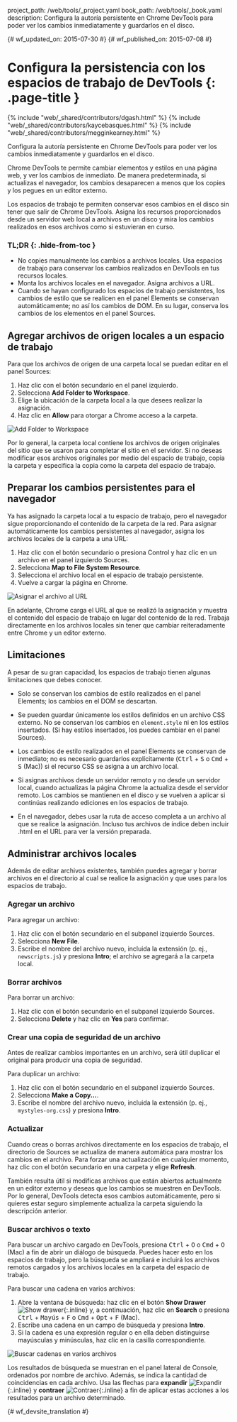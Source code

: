 project_path: /web/tools/_project.yaml
book_path: /web/tools/_book.yaml
description: Configura la autoría persistente en Chrome DevTools para poder ver los cambios inmediatamente y guardarlos en el disco.

{# wf_updated_on: 2015-07-30 #}
{# wf_published_on: 2015-07-08 #}

# Configura la persistencia con los espacios de trabajo de DevTools {: .page-title }

{% include "web/_shared/contributors/dgash.html" %}
{% include "web/_shared/contributors/kaycebasques.html" %}
{% include "web/_shared/contributors/megginkearney.html" %}

Configura la autoría persistente en Chrome DevTools para poder ver los cambios inmediatamente y guardarlos en el disco.

Chrome DevTools te permite cambiar elementos y estilos
en una página web, y ver los cambios de inmediato.
De manera predeterminada, si actualizas el navegador, los cambios desaparecen
a menos que los copies y los pegues en un editor externo.

Los espacios de trabajo te permiten conservar esos cambios en el disco
sin tener que salir de Chrome DevTools.
Asigna los recursos proporcionados desde un servidor web local a archivos en un disco
y mira los cambios realizados en esos archivos como si estuvieran en curso.


### TL;DR {: .hide-from-toc }
- No copies manualmente los cambios a archivos locales. Usa espacios de trabajo para conservar los cambios realizados en DevTools en tus recursos locales.
- Monta los archivos locales en el navegador. Asigna archivos a URL.
- Cuando se hayan configurado los espacios de trabajo persistentes, los cambios de estilo que se realicen en el panel Elements se conservan automáticamente; no así los cambios de DOM. En su lugar, conserva los cambios de los elementos en el panel Sources.


## Agregar archivos de origen locales a un espacio de trabajo

Para que los archivos de origen de una carpeta local se puedan editar en el panel Sources:

1. Haz clic con el botón secundario en el panel izquierdo.
2. Selecciona **Add Folder to Workspace**.
3. Elige la ubicación de la carpeta local a la que desees realizar la asignación.
4. Haz clic en **Allow** para otorgar a Chrome acceso a la carpeta. 

![Add Folder to Workspace](imgs/addfolder.png)

Por lo general, la carpeta local contiene los archivos de origen originales del sitio que se usaron para completar el sitio en el servidor. Si no deseas modificar esos archivos originales por medio del espacio de trabajo, copia la carpeta y especifica la copia como la carpeta del espacio de trabajo.

## Preparar los cambios persistentes para el navegador

Ya has asignado la carpeta local a tu espacio de trabajo,
pero el navegador sigue proporcionando el contenido de la carpeta de la red.
Para asignar automáticamente los cambios persistentes al navegador,
asigna los archivos locales de la carpeta a una URL:

1. Haz clic con el botón secundario o presiona Control y haz clic en un archivo en el panel izquierdo Sources.
2. Selecciona **Map to File System Resource**.
3. Selecciona el archivo local en el espacio de trabajo persistente.
4. Vuelve a cargar la página en Chrome.

![Asignar el archivo al URL](imgs/maptoresource.png)

En adelante,
Chrome carga el URL al que se realizó la asignación y
muestra el contenido del espacio de trabajo
en lugar del contenido de la red.
Trabaja directamente en los archivos locales sin
tener que cambiar reiteradamente entre Chrome y un editor externo.

## Limitaciones

A pesar de su gran capacidad, los espacios de trabajo tienen algunas limitaciones que debes conocer.

* Solo se conservan los cambios de estilo realizados en el panel Elements; los cambios en el DOM se descartan.

* Se pueden guardar únicamente los estilos definidos en un archivo CSS externo. No se conservan los cambios en `element.style` ni en los estilos insertados. (Si hay estilos insertados, los puedes cambiar en el panel Sources).

* Los cambios de estilo realizados en el panel Elements se conservan de inmediato; no es necesario guardarlos explícitamente 
(<kbd class="kbd">Ctrl</kbd> + <kbd class="kbd">S</kbd> o <kbd class="kbd">Cmd</kbd> + <kbd class="kbd">S</kbd> (Mac)) si el recurso CSS se asigna a un archivo local.

* Si asignas archivos desde un servidor remoto y no desde un servidor local, cuando actualizas la página Chrome la actualiza desde el servidor remoto. Los cambios se mantienen en el disco y se vuelven a aplicar si continúas realizando ediciones en los espacios de trabajo.

* En el navegador, debes usar la ruta de acceso completa a un archivo al que se realice la asignación. Incluso tus archivos de índice deben incluir .html en el URL para ver la versión preparada.

## Administrar archivos locales

Además de editar archivos existentes,
también puedes agregar y borrar archivos
en el directorio al cual se realice la asignación y que uses para los espacios de trabajo.

### Agregar un archivo

Para agregar un archivo:

1. Haz clic con el botón secundario en el subpanel izquierdo Sources.
2. Selecciona **New File**.
3. Escribe el nombre del archivo nuevo, incluida la extensión (p. ej., `newscripts.js`) y presiona **Intro**; el archivo se agregará a la carpeta local.

### Borrar archivos

Para borrar un archivo:

1. Haz clic con el botón secundario en el subpanel izquierdo Sources.
2. Selecciona **Delete** y haz clic en **Yes** para confirmar.

### Crear una copia de seguridad de un archivo

Antes de realizar cambios importantes en un archivo,
será útil duplicar el original para producir una copia de seguridad.

Para duplicar un archivo:

1. Haz clic con el botón secundario en el subpanel izquierdo Sources.
2. Selecciona **Make a Copy...**.
3. Escribe el nombre del archivo nuevo, incluida la extensión (p. ej., `mystyles-org.css`) y presiona **Intro**.

### Actualizar

Cuando creas o borras archivos directamente en los espacios de trabajo,
el directorio de Sources se actualiza de manera automática para mostrar los cambios en el archivo.
Para forzar una actualización en cualquier momento, haz clic con el botón secundario en una carpeta y elige **Refresh**.

También resulta útil si modificas archivos que están abiertos actualmente en un editor externo y deseas que los cambios se muestren en DevTools. Por lo general, DevTools detecta esos cambios automáticamente, pero si quieres estar seguro simplemente actualiza la carpeta siguiendo la descripción anterior.

### Buscar archivos o texto

Para buscar un archivo cargado en DevTools,
presiona <kbd class="kbd">Ctrl</kbd> + <kbd class="kbd">O</kbd> o <kbd class="kbd">Cmd</kbd> + <kbd class="kbd">O</kbd> (Mac)
a fin de abrir un diálogo de búsqueda.
Puedes hacer esto en los espacios de trabajo,
pero la búsqueda se ampliará e incluirá los archivos remotos cargados
y los archivos locales en la carpeta del espacio de trabajo.

Para buscar una cadena en varios archivos:

1. Abre la ventana de búsqueda: haz clic en el botón **Show Drawer** ![Show drawer](imgs/show_drawer_button.png){:.inline} y, a continuación, haz clic en **Search** o presiona
<kbd class="kbd">Ctrl</kbd> + <kbd class="kbd">Mayús</kbd> + <kbd class="kbd">F</kbd> o <kbd class="kbd">Cmd</kbd> + <kbd class="kbd">Opt</kbd> + <kbd class="kbd">F</kbd> (Mac).
2. Escribe una cadena en un campo de búsqueda y presiona **Intro**.
3. Si la cadena es una expresión regular o en ella deben distinguirse mayúsculas y minúsculas, haz clic en la casilla correspondiente.

![Buscar cadenas en varios archivos](imgs/searchacross.png)

Los resultados de búsqueda se muestran en el panel lateral de Console, ordenados por nombre de archivo. Además, se indica la cantidad de coincidencias en cada archivo. Usa las flechas para **expandir** ![Expandir](imgs/expand_button.png){:.inline} y **contraer** ![Contraer](imgs/collapse_button.png){:.inline} a fin de aplicar estas acciones a los resultados para un archivo determinado.



{# wf_devsite_translation #}
